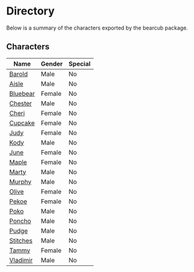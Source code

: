 # Directory
Below is a summary of the characters exported by the bearcub package.
## Characters
|Name|Gender|Special|
|---|---|---|
|[Barold](./character/bearcub/barold.go)|Male|No|
|[Aisle](./character/bearcub/aisle.go)|Male|No|
|[Bluebear](./character/bearcub/bluebear.go)|Female|No|
|[Chester](./character/bearcub/chester.go)|Male|No|
|[Cheri](./character/bearcub/cheri.go)|Female|No|
|[Cupcake](./character/bearcub/cupcake.go)|Female|No|
|[Judy](./character/bearcub/judy.go)|Female|No|
|[Kody](./character/bearcub/kody.go)|Male|No|
|[June](./character/bearcub/june.go)|Female|No|
|[Maple](./character/bearcub/maple.go)|Female|No|
|[Marty](./character/bearcub/marty.go)|Male|No|
|[Murphy](./character/bearcub/murphy.go)|Male|No|
|[Olive](./character/bearcub/olive.go)|Female|No|
|[Pekoe](./character/bearcub/pekoe.go)|Female|No|
|[Poko](./character/bearcub/poko.go)|Male|No|
|[Poncho](./character/bearcub/poncho.go)|Male|No|
|[Pudge](./character/bearcub/pudge.go)|Male|No|
|[Stitches](./character/bearcub/stitches.go)|Male|No|
|[Tammy](./character/bearcub/tammy.go)|Female|No|
|[Vladimir](./character/bearcub/vladimir.go)|Male|No|
